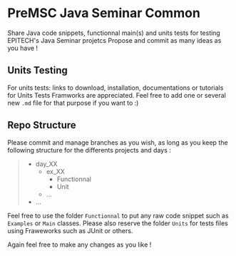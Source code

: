 # PreMSC Java Seminar Common

Share Java code snippets, functionnal main(s) and units tests for testing EPITECH's Java Seminar projetcs
Propose and commit as many ideas as you have !

## Units Testing

For units tests: links to download, installation, documentations or tutorials for Units Tests Framworks are appreciated.
Feel free to add one or several new `.md` file for that purpose if you want to :)

## Repo Structure

Please commit and manage branches as you wish, as long as you keep the following structure for the differents projects and days :

> - day_XX
>   - ex_XX
>     - Functionnal
>     - Unit
>   - ...
> - ...
 
Feel free to use the folder `Functionnal` to put any raw code snippet such as `Examples` or `Main` classes.
Please also reserve the folder `Units` for tests files using Fraweworks such as JUnit or others.

Again feel free to make any changes as you like !
